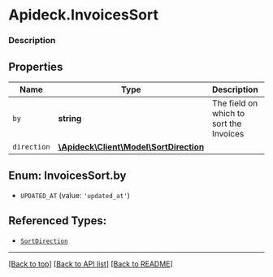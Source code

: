 # Apideck.InvoicesSort

### Description

## Properties
Name | Type | Description | Notes
------------ | ------------- | ------------- | -------------
`by` | **string** | The field on which to sort the Invoices | [optional] 
`direction` | [**\Apideck\Client\Model\SortDirection**](SortDirection.md) |  | [optional] 





<a name="BY"></a>
## Enum: InvoicesSort.by


* `UPDATED_AT` (value: `'updated_at'`)




## Referenced Types:

* [`SortDirection`](SortDirection.md)

---

[[Back to top]](#) [[Back to API list]](../../../../README.md#documentation-for-api-endpoints) [[Back to README]](../../../../README.md)


